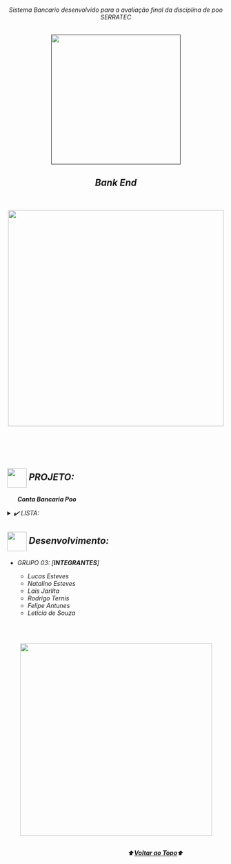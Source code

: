 <div align="center">
<i><h6>Sistema Bancario desenvolvido para a avaliação final da disciplina de poo SERRATEC
</div>
<a name="back-to-top">

<p align="center">
  <a href="">
    <img width="300px" src="" alt="">
   </a>
</p>

 <p>
    <h2 align="center">
Bank End
  </h2>
  </p> 
  </br>
<br>
<div align="center">
  <img width="500px" src="https://i.imgur.com/H5Pd8Ah.png">
  <br>  </br>
   <br>  </br>
</div>
<br>

## <img height="45px" align="center" src="https://github.com/luqui2/Sistema-para-Viagens-/blob/main/src/imagens/foguete.gif">   PROJETO:
&nbsp;&nbsp;&nbsp;&nbsp;&nbsp;&nbsp;**Conta Bancaria Poo**  

<details>
  <summary>✔️ LISTA:</summary>
      <p align="justify">
     
  </details>

##     
  
 
## <img height="45px" align="center" src="https://github.com/luqui2/Sistema-para-Viagens-/blob/main/src/imagens/set.gif">   Desenvolvimento:
- GRUPO 03: [**INTEGRANTES**] 
  <br>

  - Lucas Esteves
  - Natalino Esteves
  - Lais Jarlita
  - Rodrigo Ternis
  - Felipe Antunes
  - Leticia de Souza
 <br>
<div align="center">      
 
  
 
 </div>
<br> 
</p>

<div align="center"> 
<img height="445px" align="center" src=""> 
</div>
<br>


&emsp;&emsp;&emsp;&emsp;&emsp;&emsp;&emsp;&emsp;&emsp;&emsp;&emsp;&emsp;&emsp;&emsp;&emsp;&emsp;&emsp;&emsp;&emsp;&emsp;⬆️[**Voltar ao Topo**](#back-to-top)⬆️



